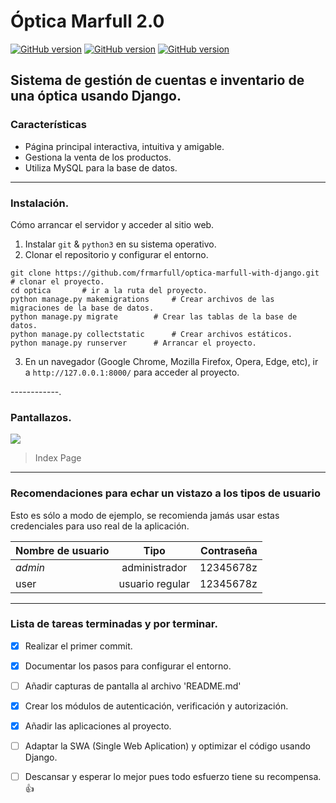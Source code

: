# Óptica Marfull 2.0
[![GitHub version](https://img.shields.io/badge/version-0.1-red.svg)](https://github.com/frmarfull/optica-marfull-with-django)
[![GitHub version](https://img.shields.io/badge/Django-3.1-green.svg)](https://github.com/frmarfull/optica-marfull-with-django)
[![GitHub version](https://img.shields.io/badge/Python-3.7-blue.svg)](https://github.com/frmarfull/optica-marfull-with-django)

Sistema de gestión de cuentas e inventario de una óptica usando Django.
------------
### Características

- Página principal interactiva, intuitiva y amigable.
- Gestiona la venta de los productos.
- Utiliza MySQL para la base de datos.

------------
### Instalación.
Cómo arrancar el servidor y acceder al sitio web.
                
1. Instalar `git` & `python3` en su sistema operativo.
2. Clonar el repositorio y configurar el entorno.
```
git clone https://github.com/frmarfull/optica-marfull-with-django.git		# clonar el proyecto.
cd optica		# ir a la ruta del proyecto.
python manage.py makemigrations		# Crear archivos de las migraciones de la base de datos.
python manage.py migrate		# Crear las tablas de la base de datos.
python manage.py collectstatic		# Crear archivos estáticos.
python manage.py runserver		# Arrancar el proyecto.
```
3. En un navegador (Google Chrome, Mozilla Firefox, Opera, Edge, etc), ir a `http://127.0.0.1:8000/` para acceder al proyecto.

------------.
### Pantallazos.

![](https://raw.githubusercontent.com/frmarfull/optica-marfull-with-django/master/Screenshots/Index.png)
> Index Page

------------
### Recomendaciones para echar un vistazo a los tipos de usuario
Esto es sólo a modo de ejemplo, se recomienda jamás usar estas credenciales para uso real de la aplicación.

| Nombre de usuario | Tipo | Contraseña |
| :---         |     :---:      |          ---: |
| *admin*   | administrador     | 12345678z    |
| user     | usuario regular       | 12345678z      |
                
------------
### Lista de tareas terminadas y por terminar.

- [x] Realizar el primer commit.
- [x] Documentar los pasos para configurar el entorno.
- [ ] Añadir capturas de pantalla al archivo 'README.md'
- [x] Crear los módulos de autenticación, verificación y autorización.
- [x] Añadir las aplicaciones al proyecto.
- [ ] Adaptar la SWA (Single Web Aplication) y optimizar el código usando Django.
- [ ] Descansar y esperar lo mejor pues todo esfuerzo tiene su recompensa. :+1:
	
